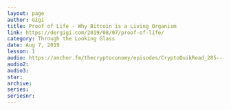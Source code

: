 ```yaml
---
layout: page
author: Gigi
title: Proof of Life - Why Bitcoin is a Living Organism
link: https://dergigi.com/2019/08/07/proof-of-life/
category: Through the Looking Glass
date: Aug 7, 2019
lesson: 1
audio: https://anchor.fm/thecryptoconomy/episodes/CryptoQuikRead_285---Proof-of-Life-dergigi-e51lt1/a-alann0
audio2: 
audio3: 
star: 
archive: 
series: 
seriesnr: 
---
```


